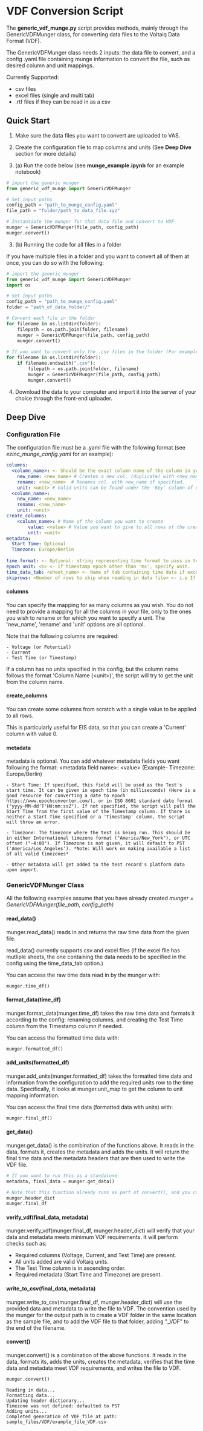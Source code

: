 # VDF Conversion Script

The **generic_vdf_munge.py** script provides methods, mainly through the GenericVDFMunger class, for converting data files to the Voltaiq Data Format (VDF).

The GenericVDFMunger class needs 2 inputs: the data file to convert, and a config .yaml file containing munge information to convert the file, such as desired column and unit mappings.

Currently Supported:
- csv files
- excel files (single and multi tab)
- .rtf files if they can be read in as a csv


## Quick Start

1. Make sure the data files you want to convert are uploaded to VAS.

2. Create the configuration file to map columns and units (See **Deep Dive** section for more details)

3. (a) Run the code below (see **munge_example.ipynb** for an example notebook)

```python
# import the generic munger
from generic_vdf_munge import GenericVDFMunger

# Set input paths
config_path = "path_to_munge_config.yaml"
file_path = "folder/path_to_data_file.xyz"

# Instantiate the munger for that data file and convert to VDF
munger = GenericVDFMunger(file_path, config_path)
munger.convert()
```

3. (b) Running the code for all files in a folder

If you have multiple files in a folder and you want to convert all of them at once, you can do so with the following:

```python
# import the generic munger
from generic_vdf_munge import GenericVDFMunger
import os

# Set input paths
config_path = "path_to_munge_config.yaml"
folder = "path_of_data_folder/"

# Convert each file in the folder
for filename in os.listdir(folder):
    filepath = os.path.join(folder, filename)
    munger = GenericVDFMunger(file_path, config_path)
    munger.convert()
        
# If you want to convert only the .csv files in the folder (For example, if you also have some .txt files in their that you want to ignore) 
for filename in os.listdir(folder):
    if filename.endswith(".csv"):
        filepath = os.path.join(folder, filename)
        munger = GenericVDFMunger(file_path, config_path)
        munger.convert()

```

4. Download the data to your computer and import it into the server of your choice through the front-end uploader.


## Deep Dive

### Configuration File

The configuration file must be a .yaml file with the following format (see *ezinc_munge_config.yaml* for an example):

```yaml
columns:
  <column_name>: <- Should be the exact column name of the column in your file.
    new_name: <new_name> # Creates a new col. (duplicate) with <new_name> if specified.
    rename: <new_name>  # Renames col. with new_name if specified.
    unit: <unit> # Valid units can be found under the 'Key' column of util/units.csv
  <column_name>:
    new_name: <new_name>
    rename: <new_name>
    unit: <unit>
create_columns:
    <column_name>: # Name of the column you want to create
        value: <value> # Value you want to give to all rows of the created column. Required.
        unit: <unit> 
metadata:
  Start Time: Optional
  Timezone: Europe/Berlin
  
time format: <- Optional: string representing time format to pass in to datetime.strptime. Doc.
epoch unit: <s> <- if timestamp epoch other than 'ms', specify unit.
time_data_tab: <sheet_name> <- Name of tab containing time data if excel file with multiple sheets.
skiprows: <Number of rows to skip when reading in data file> <- i.e If 3, then the munger will ignore the first 3 lines of the datafile. You can also use this to fill 
```

#### columns
You can specify the mapping for as many columns as you wish. You do not need to provide a mapping for all the columns in your file, only to the ones you wish to rename or for which you want to specify a unit. The 'new_name', 'rename' and 'unit' options are all optional.

Note that the following columns are required: 

    - Voltage (or Potential)
    - Current
    - Test Time (or Timestamp)
    
If a column has no units specified in the config, but the column name follows the format 'Column Name (\<unit>)', the script will try to get the unit from the column name.

#### create_columns
You can create some columns from scratch with a single value to be applied to all rows.

This is particularly useful for EIS data, so that you can create a 'Current' column with value 0.

    
#### metadata
metadata is optional. You can add whatever metadata fields you want following the format: \<metadata field name>: \<value> (Example- Timezone: Europe/Berlin)
    
    - Start Time: If specified, this field will be used as the Test's start time. It can be given in epoch time (in milliseconds) (Here is a good resource for converting a date to epoch https://www.epochconverter.com/), or in ISO 8601 standard date format ("yyyy-MM-dd'T'HH:mm:ssZ"). If not specified, the script will pull the Start Time from the first value of the Timestamp column. If there is neither a Start Time specified or a 'Timestamp' column, the script will throw an error.
    
    - Timezone: The timezone where the test is being run. This should be in either International timezone format ("America/New_York"), or UTC offset ("-4:00"). If Timezone is not given, it will default to PST ('America/Los_Angeles'). *Note: Will work on making available a list of all valid timezones*
    
    - Other metadata will get added to the test record's platform data upon import.
    
    
    
### GenericVDFMunger Class
    
    
All the following examples assume that you have already created *munger = GenericVDFMunger(file_path, config_path)*
    

#### read_data()

munger.read_data() reads in and returns the raw time data from the given file. 

read_data() currently supports csv and excel files (if the excel file has mutliple sheets, the one containing the data needs to be specified in the config using the time_data_tab option.)

You can access the raw time data read in by the munger with:

```python
munger.time_df()
```

#### format_data(time_df)

munger.format_data(munger.time_df) takes the raw time data and formats it according to the config: renaming columns, and creating the Test Time column from the Timestamp column if needed.

You can access the formatted time data with:

```python
munger.formatted_df()
```

#### add_units(formatted_df)

munger.add_units(munger.formatted_df) takes the formatted time data and information from the configuration to add the required units row to the time data. Specifically, it looks at munger.unit_map to get the column to unit mapping information.

You can access the final time data (formatted data with units) with:

```python
munger.final_df()
```

#### get_data()

munger.get_data() is the combination of the functions above. It reads in the data, formats it, creates the metadata and adds the units. It will return the final time data and the metadata headers that are then used to write the VDF file.

```python
# If you want to run this as a standalone:
metadata, final_data = munger.get_data()

# Note that this function already runs as part of convert(), and you can access the created metadata with munger.header_dict and the final data with munger.final_df()
munger.header_dict
munger.final_df
```

#### verify_vdf(final_data, metadata)

munger.verify_vdf(munger.final_df, munger.header_dict) will verify that your data and metadata meets minimum VDF requirements. It will perform checks such as:

- Required columns (Voltage, Current, and Test Time) are present.
- All units added are valid Voltaiq units.
- The Test Time column is in ascending order.
- Required metadata (Start Time and Timezone) are present.


#### write_to_csv(final_data, metadata)

munger.write_to_csv(munger.final_df, munger.header_dict) will use the provided data and metadata to write the file to VDF. The convention used by the munger for the output path is to create a VDF folder in the same location as the sample file, and to add the VDF file to that folder, adding "_VDF" to the end of the filename.


#### convert()
    
munger.convert() is a combination of the above functions. It reads in the data, formats its, adds the units, creates the metadata, verifies that the time data and metadata meet VDF requirements, and writes the file to VDF.

```python
munger.convert()
```
    Reading in data...
    Formatting data...
    Updating header dictionary...
    Timezone was not defined: defaulted to PST
    Adding units...
    Completed generation of VDF file at path: sample_files/VDF/example_file_VDF.csv